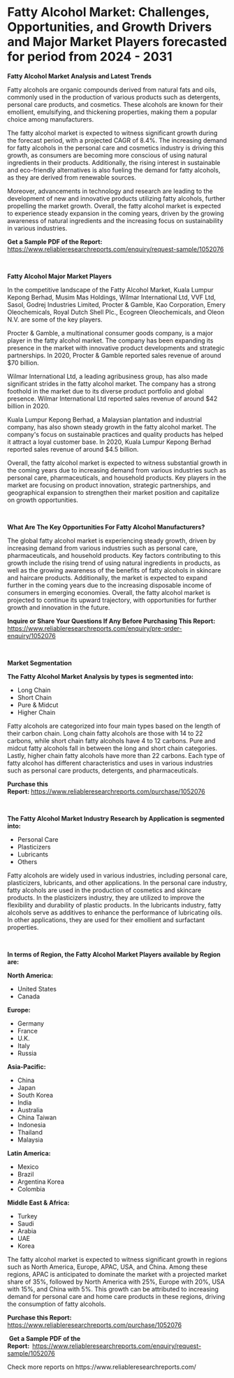 <p><h1>Fatty Alcohol Market: Challenges, Opportunities, and Growth Drivers and Major Market Players forecasted for period from 2024 - 2031</h1></p><p><strong>Fatty Alcohol Market Analysis and Latest Trends</strong></p>
<p><p>Fatty alcohols are organic compounds derived from natural fats and oils, commonly used in the production of various products such as detergents, personal care products, and cosmetics. These alcohols are known for their emollient, emulsifying, and thickening properties, making them a popular choice among manufacturers.</p><p>The fatty alcohol market is expected to witness significant growth during the forecast period, with a projected CAGR of 8.4%. The increasing demand for fatty alcohols in the personal care and cosmetics industry is driving this growth, as consumers are becoming more conscious of using natural ingredients in their products. Additionally, the rising interest in sustainable and eco-friendly alternatives is also fueling the demand for fatty alcohols, as they are derived from renewable sources.</p><p>Moreover, advancements in technology and research are leading to the development of new and innovative products utilizing fatty alcohols, further propelling the market growth. Overall, the fatty alcohol market is expected to experience steady expansion in the coming years, driven by the growing awareness of natural ingredients and the increasing focus on sustainability in various industries.</p></p>
<p><strong>Get a Sample PDF of the Report:&nbsp;</strong> <a href="https://www.reliableresearchreports.com/enquiry/request-sample/1052076">https://www.reliableresearchreports.com/enquiry/request-sample/1052076</a></p>
<p>&nbsp;</p>
<p><strong>Fatty Alcohol Major Market Players</strong></p>
<p><p>In the competitive landscape of the Fatty Alcohol Market, Kuala Lumpur Kepong Berhad, Musim Mas Holdings, Wilmar International Ltd, VVF Ltd, Sasol, Godrej Industries Limited, Procter & Gamble, Kao Corporation, Emery Oleochemicals, Royal Dutch Shell Plc., Ecogreen Oleochemicals, and Oleon N.V. are some of the key players.</p><p>Procter & Gamble, a multinational consumer goods company, is a major player in the fatty alcohol market. The company has been expanding its presence in the market with innovative product developments and strategic partnerships. In 2020, Procter & Gamble reported sales revenue of around $70 billion.</p><p>Wilmar International Ltd, a leading agribusiness group, has also made significant strides in the fatty alcohol market. The company has a strong foothold in the market due to its diverse product portfolio and global presence. Wilmar International Ltd reported sales revenue of around $42 billion in 2020.</p><p>Kuala Lumpur Kepong Berhad, a Malaysian plantation and industrial company, has also shown steady growth in the fatty alcohol market. The company's focus on sustainable practices and quality products has helped it attract a loyal customer base. In 2020, Kuala Lumpur Kepong Berhad reported sales revenue of around $4.5 billion.</p><p>Overall, the fatty alcohol market is expected to witness substantial growth in the coming years due to increasing demand from various industries such as personal care, pharmaceuticals, and household products. Key players in the market are focusing on product innovation, strategic partnerships, and geographical expansion to strengthen their market position and capitalize on growth opportunities.</p></p>
<p>&nbsp;</p>
<p><strong>What Are The Key Opportunities For Fatty Alcohol Manufacturers?</strong></p>
<p><p>The global fatty alcohol market is experiencing steady growth, driven by increasing demand from various industries such as personal care, pharmaceuticals, and household products. Key factors contributing to this growth include the rising trend of using natural ingredients in products, as well as the growing awareness of the benefits of fatty alcohols in skincare and haircare products. Additionally, the market is expected to expand further in the coming years due to the increasing disposable income of consumers in emerging economies. Overall, the fatty alcohol market is projected to continue its upward trajectory, with opportunities for further growth and innovation in the future.</p></p>
<p><strong>Inquire or Share Your Questions If Any Before Purchasing This Report:</strong> <a href="https://www.reliableresearchreports.com/enquiry/pre-order-enquiry/1052076">https://www.reliableresearchreports.com/enquiry/pre-order-enquiry/1052076</a></p>
<p>&nbsp;</p>
<p><strong>Market Segmentation</strong></p>
<p><strong>The Fatty Alcohol Market Analysis by types is segmented into:</strong></p>
<p><ul><li>Long Chain</li><li>Short Chain</li><li>Pure & Midcut</li><li>Higher Chain</li></ul></p>
<p><p>Fatty alcohols are categorized into four main types based on the length of their carbon chain. Long chain fatty alcohols are those with 14 to 22 carbons, while short chain fatty alcohols have 4 to 12 carbons. Pure and midcut fatty alcohols fall in between the long and short chain categories. Lastly, higher chain fatty alcohols have more than 22 carbons. Each type of fatty alcohol has different characteristics and uses in various industries such as personal care products, detergents, and pharmaceuticals.</p></p>
<p><strong>Purchase this Report:&nbsp;</strong><a href="https://www.reliableresearchreports.com/purchase/1052076">https://www.reliableresearchreports.com/purchase/1052076</a></p>
<p>&nbsp;</p>
<p><strong>The Fatty Alcohol Market Industry Research by Application is segmented into:</strong></p>
<p><ul><li>Personal Care</li><li>Plasticizers</li><li>Lubricants</li><li>Others</li></ul></p>
<p><p>Fatty alcohols are widely used in various industries, including personal care, plasticizers, lubricants, and other applications. In the personal care industry, fatty alcohols are used in the production of cosmetics and skincare products. In the plasticizers industry, they are utilized to improve the flexibility and durability of plastic products. In the lubricants industry, fatty alcohols serve as additives to enhance the performance of lubricating oils. In other applications, they are used for their emollient and surfactant properties.</p></p>
<p>&nbsp;</p>
<p><strong>In terms of Region, the Fatty Alcohol Market Players available by Region are:</strong></p>
<p>
    <p> <strong> North America: </strong>
        <ul>
            <li>United States</li>
            <li>Canada</li>
        </ul>
        </p> 
    <p> <strong> Europe: </strong>
        <ul>
            <li>Germany</li>
            <li>France</li>
            <li>U.K.</li>
            <li>Italy</li>
            <li>Russia</li>
        </ul>
        </p> 
    <p> <strong> Asia-Pacific: </strong>
        <ul>
            <li>China</li>
            <li>Japan</li>
            <li>South Korea</li>
            <li>India</li>
            <li>Australia</li>
            <li>China Taiwan</li>
            <li>Indonesia</li>
            <li>Thailand</li>
            <li>Malaysia</li>
        </ul>
        </p> 
    <p> <strong> Latin America: </strong>
        <ul>
            <li>Mexico</li>
            <li>Brazil</li>
            <li>Argentina Korea</li>
            <li>Colombia</li>
        </ul>
        </p> 
    <p> <strong> Middle East & Africa: </strong>
        <ul>
            <li>Turkey</li>
            <li>Saudi</li>
            <li>Arabia</li>
            <li>UAE</li>
            <li>Korea</li>
        </ul>
    </p>
    </p>
<p><p>The fatty alcohol market is expected to witness significant growth in regions such as North America, Europe, APAC, USA, and China. Among these regions, APAC is anticipated to dominate the market with a projected market share of 35%, followed by North America with 25%, Europe with 20%, USA with 15%, and China with 5%. This growth can be attributed to increasing demand for personal care and home care products in these regions, driving the consumption of fatty alcohols.</p></p>
<p><strong>Purchase this Report: </strong><a href="https://www.reliableresearchreports.com/purchase/1052076">https://www.reliableresearchreports.com/purchase/1052076</a></p>
<p>&nbsp;<strong>Get a Sample PDF of the Report:&nbsp;&nbsp;</strong><a href="https://www.reliableresearchreports.com/enquiry/request-sample/1052076">https://www.reliableresearchreports.com/enquiry/request-sample/1052076</a></p>
<p><strong></strong></p>
<p>Check more reports on https://www.reliableresearchreports.com/</p>